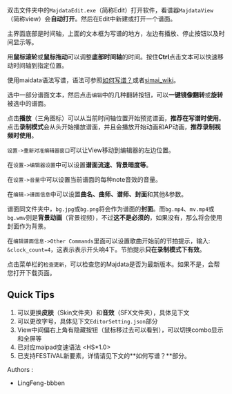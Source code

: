 双击文件夹中的`MajdataEdit.exe`（简称Edit）打开软件，看谱器`MajdataView`（简称view）会**自动打开**。然后在Edit中新建或打开一个谱面。

主界面底部是时间轴，上面的文本框为写谱的地方，左边有播放、停止按钮以及时间显示等。

用**鼠标滚轮**或**鼠标拖动**可以调整**底部时间轴**的时间。按住**Ctrl**点击文本可以快速移动时间轴到指定位置。

使用maidata语法写谱，语法可参照[如何写谱？](https://github.com/LingFeng-bbben/MajdataView/wiki/%E6%80%8E%E6%A0%B7%E5%86%99%E8%B0%B1%EF%BC%9F)或者[simai_wiki](https://w.atwiki.jp/simai/pages/25.html)。

选中一部分谱面文本，然后点击`编辑`中的几种翻转按钮，可以**一键镜像翻转**或**旋转**被选中的谱面。

点击**播放**（三角图标）可以从当前时间轴位置开始预览谱面，**推荐在写谱时使用**。点击**录制模式**会从头开始播放谱面，并且会播放开始动画和AP动画，**推荐录制视频时使用**。

`设置->重新对准编辑器窗口`可以让View移动到编辑器的左边位置。

在`设置->编辑器设置`中可以设置**谱面流速、背景暗度等**。

在`设置->音量`中可以设置当前谱面的每种note音效的音量。

在`编辑->谱面信息`中可以设置**曲名、曲师、谱师、封面**和其他&参数。

谱面同文件夹中，`bg.jpg`或`bg.png`将会作为谱面的**封面**。而`bg.mp4`、`mv.mp4`或`bg.wmv`则是**背景动画**（背景视频），不过**这不是必须的**，如果没有，那么将会使用封面作为背景。

在`编辑谱面信息->Other Commands`里面可以设置歌曲开始前的节拍提示，输入: `&clock_count=4`，这表示表示开头响4下。节拍提示**只在录制模式下有效**。

点击菜单栏的`检查更新`，可以检查您的Majdata是否为最新版本。如果不是，会帮您打开下载页面。


## Quick Tips

1. 可以更换**皮肤**（Skin文件夹）和**音效**（SFX文件夹），具体见下文
2. 可以更改字号，具体见下文`EditorSetting.json`部分
3. View中间偏右上角有隐藏按钮（鼠标移过去可以看到），可以切换combo显示和全屏等
4. 已对应maipad变速语法 <HS*1.0>
5. 已支持FESTiVAL新要素，详情请见下文的**如何写谱？**部分。

Authors :
- LingFeng-bbben
